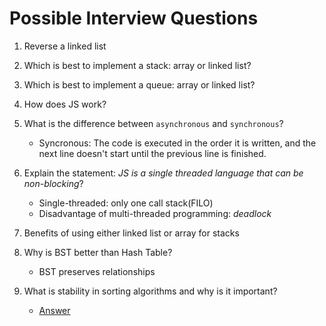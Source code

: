 # Possible Interview Questions

1. Reverse a linked list
2. Which is best to implement a stack: array or linked list?
3. Which is best to implement a queue: array or linked list?
4. How does JS work?
5. What is the difference between `asynchronous` and `synchronous`?

   - Syncronous: The code is executed in the order it is written, and the next line doesn't start until the previous line is finished.

6. Explain the statement: _JS is a single threaded language that can be non-blocking_?

   - Single-threaded: only one call stack(FILO)
   - Disadvantage of multi-threaded programming: _deadlock_

7. Benefits of using either linked list or array for stacks
8. Why is BST better than Hash Table?

   - BST preserves relationships

9. What is stability in sorting algorithms and why is it important?
   - [Answer](https://stackoverflow.com/questions/1517793/what-is-stability-in-sorting-algorithms-and-why-is-it-important)
